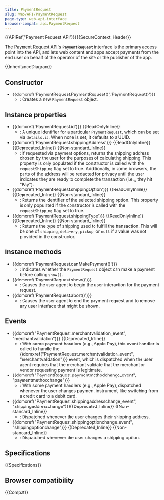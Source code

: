 ```yaml
---
title: PaymentRequest
slug: Web/API/PaymentRequest
page-type: web-api-interface
browser-compat: api.PaymentRequest
---
```


{{APIRef("Payment Request API")}}{{SecureContext_Header}}

The [Payment Request API's](/en-US/docs/Web/API/Payment_Request_API) **`PaymentRequest`** interface is the primary access point into the API, and lets web content and apps accept payments from the end user on behalf of the operator of the site or the publisher of the app.

{{InheritanceDiagram}}

## Constructor

- {{domxref('PaymentRequest.PaymentRequest()','PaymentRequest()')}}
  - : Creates a new `PaymentRequest` object.

## Instance properties

- {{domxref('PaymentRequest.id')}} {{ReadOnlyInline}}
  - : A unique identifier for a particular `PaymentRequest`, which can be set via `details.id`. When none is set, it defaults to a UUID.
- {{domxref('PaymentRequest.shippingAddress')}} {{ReadOnlyInline}} {{Deprecated_Inline}} {{Non-standard_Inline}}
  - : If requested via payment options, returns the shipping address chosen by the user for the purposes of calculating shipping. This property is only populated if the constructor is called with the `requestShipping` flag set to true. Additionally, in some browsers, the parts of the address will be redacted for privacy until the user indicates they are ready to complete the transaction (i.e.,, they hit "Pay").
- {{domxref('PaymentRequest.shippingOption')}} {{ReadOnlyInline}} {{Deprecated_Inline}} {{Non-standard_Inline}}
  - : Returns the identifier of the selected shipping option. This property is only populated if the constructor is called with the `requestShipping` flag set to true.
- {{domxref('PaymentRequest.shippingType')}} {{ReadOnlyInline}} {{Deprecated_Inline}} {{Non-standard_Inline}}
  - : Returns the type of shipping used to fulfill the transaction. This will be one of `shipping`, `delivery`, `pickup`, or `null` if a value was not provided in the constructor.

## Instance methods

- {{domxref('PaymentRequest.canMakePayment()')}}
  - : Indicates whether the `PaymentRequest` object can make a payment before calling `show()`.
- {{domxref('PaymentRequest.show()')}}
  - : Causes the user agent to begin the user interaction for the payment request.
- {{domxref('PaymentRequest.abort()')}}
  - : Causes the user agent to end the payment request and to remove any user interface that might be shown.

## Events

- {{domxref("PaymentRequest.merchantvalidation_event", "merchantvalidation")}} {{Deprecated_Inline}}
  - : With some payment handlers (e.g., Apple Pay), this event handler is called to handle the {{domxref("PaymentRequest.merchantvalidation_event", "merchantvalidation")}} event, which is dispatched when the user agent requires that the merchant validate that the merchant or vendor requesting payment is legitimate.
- {{domxref("PaymentRequest.paymentmethodchange_event", "paymentmethodchange")}}
  - : With some payment handlers (e.g., Apple Pay), dispatched whenever the user changes payment instrument, like switching from a credit card to a debit card.
- {{domxref("PaymentRequest.shippingaddresschange_event", "shippingaddresschange")}}{{Deprecated_Inline}} {{Non-standard_Inline}}
  - : Dispatched whenever the user changes their shipping address.
- {{domxref("PaymentRequest.shippingoptionchange_event", "shippingoptionchange")}} {{Deprecated_Inline}} {{Non-standard_Inline}}
  - : Dispatched whenever the user changes a shipping option.

## Specifications

{{Specifications}}

## Browser compatibility

{{Compat}}
